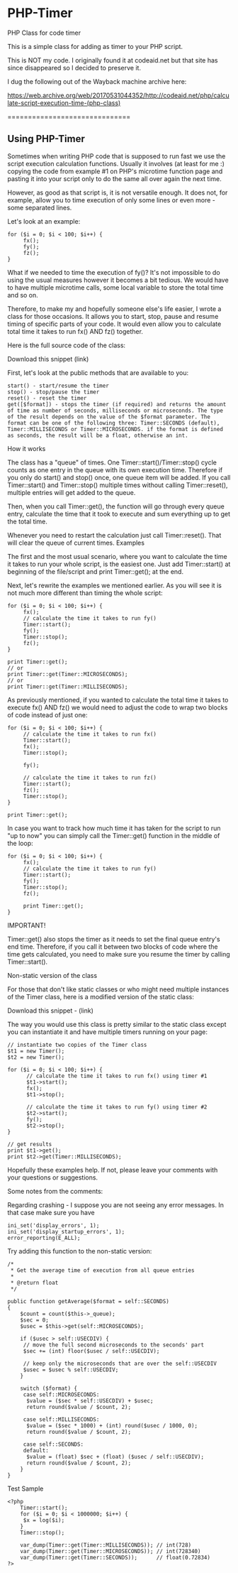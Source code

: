 # PHP-Timer

PHP Class for code timer

This is a simple class for adding as timer to your PHP script.

This is NOT my code. I originally found it at codeaid.net but that site has since disappeared so I decided to preserve it.

I dug the following out of the Wayback machine archive here:

https://web.archive.org/web/20170531044352/http://codeaid.net/php/calculate-script-execution-time-(php-class)


==============================

## Using PHP-Timer

Sometimes when writing PHP code that is supposed to run fast we use the script execution calculation functions. Usually it involves (at least for me :) copying the code from example #1 on PHP's microtime function page and pasting it into your script only to do the same all over again the next time.

However, as good as that script is, it is not versatile enough. It does not, for example, allow you to time execution of only some lines or even more - some separated lines.

Let's look at an example:

    for ($i = 0; $i < 100; $i++) {
         fx();
         fy();
         fz();
    }

What if we needed to time the execution of fy()? It's not impossible to do using the usual measures however it becomes a bit tedious. We would have to have multiple microtime calls, some local variable to store the total time and so on.

Therefore, to make my and hopefully someone else's life easier, I wrote a class for those occasions. It allows you to start, stop, pause and resume timing of specific parts of your code. It would even allow you to calculate total time it takes to run fx() AND fz() together.

Here is the full source code of the class:

Download this snippet (link)

First, let's look at the public methods that are available to you:

    start() - start/resume the timer
    stop() - stop/pause the timer
    reset() - reset the timer
    get([$format]) - stops the timer (if required) and returns the amount of time as number of seconds, milliseconds or microseconds. The type of the result depends on the value of the $format parameter. The format can be one of the following three: Timer::SECONDS (default), Timer::MILLISECONDS or Timer::MICROSECONDS. if the format is defined as seconds, the result will be a float, otherwise an int.

How it works

The class has a "queue" of times. One Timer::start()/Timer::stop() cycle counts as one entry in the queue with its own execution time. Therefore if you only do start() and stop() once, one queue item will be added. If you call Timer::start() and Timer::stop() multiple times without calling Timer::reset(), multiple entries will get added to the queue.

Then, when you call Timer::get(), the function will go through every queue entry, calculate the time that it took to execute and sum everything up to get the total time.

Whenever you need to restart the calculation just call Timer::reset(). That will clear the queue of current times.
Examples

The first and the most usual scenario, where you want to calculate the time it takes to run your whole script, is the easiest one. Just add Timer::start() at beginning of the file/script and print Timer::get(); at the end.

Next, let's rewrite the examples we mentioned earlier. As you will see it is not much more different than timing the whole script:

    for ($i = 0; $i < 100; $i++) {
         fx();
         // calculate the time it takes to run fy()
         Timer::start();
         fy();
         Timer::stop();
         fz();
    }
     
    print Timer::get();
    // or
    print Timer::get(Timer::MICROSECONDS);
    // or
    print Timer::get(Timer::MILLISECONDS);

As previously mentioned, if you wanted to calculate the total time it takes to execute fx() AND fz() we would need to adjust the code to wrap two blocks of code instead of just one:

    for ($i = 0; $i < 100; $i++) {
         // calculate the time it takes to run fx()
         Timer::start();
         fx();
         Timer::stop();
     
         fy();
     
         // calculate the time it takes to run fz()
         Timer::start();
         fz();
         Timer::stop();
    }
     
    print Timer::get();

In case you want to track how much time it has taken for the script to run "up to now" you can simply call the Timer::get() function in the middle of the loop:

    for ($i = 0; $i < 100; $i++) {
         fx();
         // calculate the time it takes to run fy()
         Timer::start();
         fy();
         Timer::stop();
         fz();
     
         print Timer::get();
    }

IMPORTANT!

Timer::get() also stops the timer as it needs to set the final queue entry's end time. Therefore, if you call it between two blocks of code where the time gets calculated, you need to make sure you resume the timer by calling Timer::start().

Non-static version of the class

For those that don't like static classes or who might need multiple instances of the Timer class, here is a modified version of the static class:

Download this snippet - (link)

The way you would use this class is pretty similar to the static class except you can instantiate it and have multiple timers running on your page:

    // instantiate two copies of the Timer class
    $t1 = new Timer();
    $t2 = new Timer();
     
    for ($i = 0; $i < 100; $i++) {
          // calculate the time it takes to run fx() using timer #1
          $t1->start();
          fx();
          $t1->stop();
     
          // calculate the time it takes to run fy() using timer #2
          $t2->start();
          fy();
          $t2->stop();
    }
     
    // get results
    print $t1->get();
    print $t2->get(Timer::MILLISECONDS);

Hopefully these examples help. If not, please leave your comments with your questions or suggestions.


Some notes from the comments:

Regarding crashing - I suppose you are not seeing any error messages. In that case make sure you have 

    ini_set('display_errors', 1);
    ini_set('display_startup_errors', 1);
    error_reporting(E_ALL);



Try adding this function to the non-static version:

    /*
     * Get the average time of execution from all queue entries
     *
     * @return float
     */
   
    public function getAverage($format = self::SECONDS)
    {
        $count = count($this->_queue);
        $sec = 0;
        $usec = $this->get(self::MICROSECONDS);
       
        if ($usec > self::USECDIV) {
         // move the full second microseconds to the seconds' part
         $sec += (int) floor($usec / self::USECDIV);
       
         // keep only the microseconds that are over the self::USECDIV
         $usec = $usec % self::USECDIV;
        }
       
        switch ($format) {
         case self::MICROSECONDS:
          $value = ($sec * self::USECDIV) + $usec;
          return round($value / $count, 2);
       
         case self::MILLISECONDS:
          $value = ($sec * 1000) + (int) round($usec / 1000, 0);
          return round($value / $count, 2);
       
         case self::SECONDS:
         default:
          $value = (float) $sec + (float) ($usec / self::USECDIV);
          return round($value / $count, 2);
        }
    }


Test Sample

    <?php
        Timer::start();
        for ($i = 0; $i < 1000000; $i++) {
         $x = log($i);
        }
        Timer::stop();
      
        var_dump(Timer::get(Timer::MILLISECONDS)); // int(728)
        var_dump(Timer::get(Timer::MICROSECONDS)); // int(728340)
        var_dump(Timer::get(Timer::SECONDS));      // float(0.72834)
    ?>
